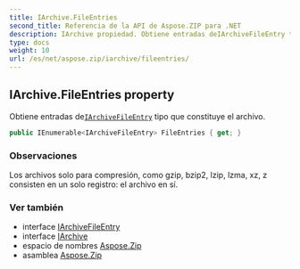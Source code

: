 ```yaml
---
title: IArchive.FileEntries
second_title: Referencia de la API de Aspose.ZIP para .NET
description: IArchive propiedad. Obtiene entradas deIArchiveFileEntry tipo que constituye el archivo.
type: docs
weight: 10
url: /es/net/aspose.zip/iarchive/fileentries/
---
```

## IArchive.FileEntries property

Obtiene entradas de[`IArchiveFileEntry`](../../iarchivefileentry/) tipo que constituye el archivo.

```csharp
public IEnumerable<IArchiveFileEntry> FileEntries { get; }
```

### Observaciones

Los archivos solo para compresión, como gzip, bzip2, lzip, lzma, xz, z consisten en un solo registro: el archivo en sí.

### Ver también

* interface [IArchiveFileEntry](../../iarchivefileentry/)
* interface [IArchive](../)
* espacio de nombres [Aspose.Zip](../../iarchive/)
* asamblea [Aspose.Zip](../../../)


